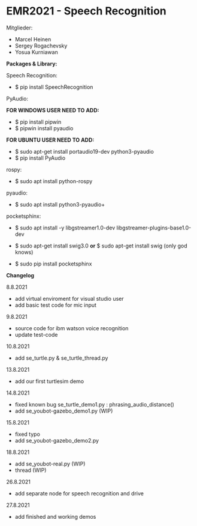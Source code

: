 # EMR2021 - Speech Recognition
Mitglieder:
- Marcel Heinen
- Sergey Rogachevsky
- Yosua Kurniawan

**Packages & Library:**

Speech Recognition:
- $ pip install SpeechRecognition

PyAudio:

**FOR WINDOWS USER NEED TO ADD:**
- $ pip install pipwin
- $ pipwin install pyaudio

**FOR UBUNTU USER NEED TO ADD:**
- $ sudo apt-get install portaudio19-dev python3-pyaudio
- $ pip install PyAudio

rospy:

- $ sudo apt install python-rospy

pyaudio:

- $ sudo apt install python3-pyaudio+

pocketsphinx:
- $ sudo apt install -y libgstreamer1.0-dev libgstreamer-plugins-base1.0-dev
- $ sudo apt-get install swig3.0 **or** $ sudo apt-get install swig (only god knows)

- $ sudo pip install pocketsphinx

**Changelog**

8.8.2021
- add virtual enviroment for visual studio user
- add basic test code for mic input

9.8.2021
- source code for ibm watson voice recognition
- update test-code

10.8.2021
- add se_turtle.py & se_turtle_thread.py

13.8.2021
- add our first turtlesim demo

14.8.2021
- fixed known bug se_turtle_demo1.py : phrasing_audio_distance()
- add se_youbot-gazebo_demo1.py (WIP)

15.8.2021
- fixed typo
- add se_youbot-gazebo_demo2.py

18.8.2021
- add se_youbot-real.py (WIP)
- thread (WIP)

26.8.2021
- add separate node for speech recognition and drive

27.8.2021
- add finished and working demos
